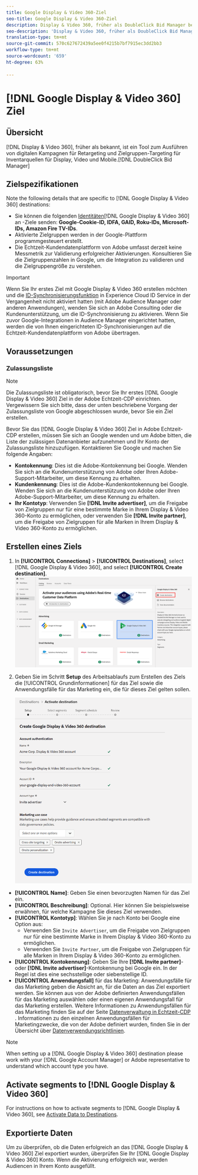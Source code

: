 ```yaml
---
title: Google Display & Video 360-Ziel
seo-title: Google Display & Video 360-Ziel
description: Display & Video 360, früher als DoubleClick Bid Manager bekannt, ist ein Tool zum Ausführen von digitalen Kampagnen für Retargeting und Zielgruppen-Targeting für Inventarquellen für Display, Video und Mobile.
seo-description: 'Display & Video 360, früher als DoubleClick Bid Manager bekannt, ist ein Tool zum Ausführen von digitalen Kampagnen für Retargeting und Zielgruppen-Targeting für Inventarquellen für Display, Video und Mobile. '
translation-type: tm+mt
source-git-commit: 570c627672439a5ee0f4215b7bf7915ec3dd2bb3
workflow-type: tm+mt
source-wordcount: '659'
ht-degree: 63%

---
```



# [!DNL Google Display & Video 360] Ziel

## Übersicht

[!DNL Display & Video 360], früher als bekannt, ist ein Tool zum Ausführen von digitalen Kampagnen für Retargeting und Zielgruppen-Targeting für Inventarquellen für Display, Video und Mobile.[!DNL DoubleClick Bid Manager]

## Zielspezifikationen

Note the following details that are specific to [!DNL Google Display & Video 360] destinations:

* Sie können die folgenden [Identitäten](../../identity-service/namespaces.md)[!DNL Google Display & Video 360] an -Ziele senden: **Google-Cookie-ID, IDFA, GAID, Roku-IDs, Microsoft-IDs, Amazon Fire TV-IDs**.
* Aktivierte Zielgruppen werden in der Google-Plattform programmgesteuert erstellt.
* Die Echtzeit-Kundendatenplattform von Adobe umfasst derzeit keine Messmetrik zur Validierung erfolgreicher Aktivierungen. Konsultieren Sie die Zielgruppenzahlen in Google, um die Integration zu validieren und die Zielgruppengröße zu verstehen.

>[!IMPORTANT]
>
>Wenn Sie Ihr erstes Ziel mit Google Display &amp; Video 360 erstellen möchten und die [ID-Synchronisierungsfunktion](https://docs.adobe.com/content/help/de-DE/id-service/using/id-service-api/methods/idsync.html) in Experience Cloud ID Service in der Vergangenheit nicht aktiviert hatten (mit Adobe Audience Manager oder anderen Anwendungen), wenden Sie sich an Adobe Consulting oder die Kundenunterstützung, um die ID-Synchronisierung zu aktivieren. Wenn Sie zuvor Google-Integrationen in Audience Manager eingerichtet hatten, werden die von Ihnen eingerichteten ID-Synchronisierungen auf die Echtzeit-Kundendatenplattform von Adobe übertragen.

## Voraussetzungen

### Zulassungsliste

>[!NOTE]
>
>Die Zulassungsliste ist obligatorisch, bevor Sie Ihr erstes [!DNL Google Display & Video 360] Ziel in der Adobe Echtzeit-CDP einrichten. Vergewissern Sie sich bitte, dass der unten beschriebene Vorgang der Zulassungsliste von Google abgeschlossen wurde, bevor Sie ein Ziel erstellen.

Bevor Sie das [!DNL Google Display & Video 360] Ziel in Adobe Echtzeit-CDP erstellen, müssen Sie sich an Google wenden und um Adobe bitten, die Liste der zulässigen Datenanbieter aufzunehmen und Ihr Konto der Zulassungsliste hinzuzufügen. Kontaktieren Sie Google und machen Sie folgende Angaben:

* **Kontokennung**: Dies ist die Adobe-Kontokennung bei Google. Wenden Sie sich an die Kundenunterstützung von Adobe oder Ihren Adobe-Support-Mitarbeiter, um diese Kennung zu erhalten.
* **Kundenkennung**: Dies ist die Adobe-Kundenkontokennung bei Google. Wenden Sie sich an die Kundenunterstützung von Adobe oder Ihren Adobe-Support-Mitarbeiter, um diese Kennung zu erhalten.
* **Ihr Kontotyp**: Verwenden Sie **[!DNL Invite advertiser]**, um die Freigabe von Zielgruppen nur für eine bestimmte Marke in Ihrem Display &amp; Video 360-Konto zu ermöglichen, oder verwenden Sie **[!DNL Invite partner]**, um die Freigabe von Zielgruppen für alle Marken in Ihrem Display &amp; Video 360-Konto zu ermöglichen.

## Erstellen eines Ziels

1. In **[!UICONTROL Connections]** > **[!UICONTROL Destinations]**, select [!DNL Google Display & Video 360], and select **[!UICONTROL Create destination]**.
   ![Google Display &amp; Video 360-Ziel verbinden](/help/rtcdp/destinations/assets/google-dv360-destination.png)

2. Geben Sie im Schritt **Setup** des Arbeitsablaufs zum Erstellen des Ziels die [!UICONTROL Grundinformationen] für das Ziel sowie die Anwendungsfälle für das Marketing ein, die für dieses Ziel gelten sollen. <br>

   ![Grundlegende Informationen zu Google Display &amp; Video 360](/help/rtcdp/destinations/assets/dv360-setup-step.png)
* **[!UICONTROL Name]**: Geben Sie einen bevorzugten Namen für das Ziel ein.
* **[!UICONTROL Beschreibung]**: Optional. Hier können Sie beispielsweise erwähnen, für welche Kampagne Sie dieses Ziel verwenden.
* **[!UICONTROL Kontotyp]**: Wählen Sie je nach Konto bei Google eine Option aus:
   * Verwenden Sie `Invite Advertiser`, um die Freigabe von Zielgruppen nur für eine bestimmte Marke in Ihrem Display &amp; Video 360-Konto zu ermöglichen.
   * Verwenden Sie `Invite Partner`, um die Freigabe von Zielgruppen für alle Marken in Ihrem Display &amp; Video 360-Konto zu ermöglichen.
* **[!UICONTROL Kontokennung]**: Geben Sie Ihre **[!DNL Invite partner]**- oder **[!DNL Invite advertiser]**-Kontokennung bei Google ein. In der Regel ist dies eine sechsstellige oder siebenstellige ID.
* **[!UICONTROL Anwendungsfall]** für das Marketing: Anwendungsfälle für das Marketing geben die Absicht an, für die Daten an das Ziel exportiert werden. Sie können aus von der Adobe definierten Anwendungsfällen für das Marketing auswählen oder einen eigenen Anwendungsfall für das Marketing erstellen. Weitere Informationen zu Anwendungsfällen für das Marketing finden Sie auf der Seite [Datenverwaltung in Echtzeit-CDP](/help/rtcdp/privacy/data-governance-overview.md#destinations) . Informationen zu den einzelnen Anwendungsfällen für Marketingzwecke, die von der Adobe definiert wurden, finden Sie in der Übersicht über [Datenverwendungsrichtlinien](/help/data-governance/policies/overview.md#core-actions).

>[!NOTE]
>
>When setting up a [!DNL Google Display & Video 360] destination please work with your [!DNL Google Account Manager] or Adobe representative to understand which account type you have.

## Activate segments to [!DNL Google Display & Video 360]

For instructions on how to activate segments to [!DNL Google Display & Video 360], see [Activate Data to Destinations](/help/rtcdp/destinations/activate-destinations.md).

## Exportierte Daten

Um zu überprüfen, ob die Daten erfolgreich an das [!DNL Google Display & Video 360] Ziel exportiert wurden, überprüfen Sie Ihr [!DNL Google Display & Video 360] Konto. Wenn die Aktivierung erfolgreich war, werden Audiencen in Ihrem Konto ausgefüllt.